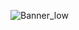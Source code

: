 ![Banner_low](https://user-images.githubusercontent.com/28574987/184131199-6e644442-190e-4a3d-aa24-ed42aa96b681.png)
